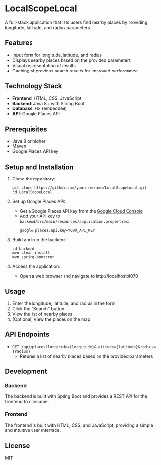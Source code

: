 # LocalScopeLocal

A full-stack application that lets users find nearby places by providing longitude, latitude, and radius parameters.

## Features

- Input form for longitude, latitude, and radius
- Displays nearby places based on the provided parameters
- Visual representation of results
- Caching of previous search results for improved performance

## Technology Stack

- **Frontend**: HTML, CSS, JavaScript
- **Backend**: Java 8+ with Spring Boot
- **Database**: H2 (embedded)
- **API**: Google Places API

## Prerequisites

- Java 8 or higher
- Maven
- Google Places API key

## Setup and Installation

1. Clone the repository:
   ```
   git clone https://github.com/yourusername/LocalScopeLocal.git
   cd LocalScopeLocal
   ```

2. Set up Google Places API:
   - Get a Google Places API key from the [Google Cloud Console](https://console.cloud.google.com/)
   - Add your API key to `backend/src/main/resources/application.properties`:
     ```
     google.places.api.key=YOUR_API_KEY
     ```

3. Build and run the backend:
   ```
   cd backend
   mvn clean install
   mvn spring-boot:run
   ```

4. Access the application:
   - Open a web browser and navigate to http://localhost:8070

## Usage

1. Enter the longitude, latitude, and radius in the form
2. Click the "Search" button
3. View the list of nearby places
4. (Optional) View the places on the map

## API Endpoints

- `GET /api/places?longitude={longitude}&latitude={latitude}&radius={radius}`
  - Returns a list of nearby places based on the provided parameters

## Development

### Backend
The backend is built with Spring Boot and provides a REST API for the frontend to consume.

### Frontend
The frontend is built with HTML, CSS, and JavaScript, providing a simple and intuitive user interface.

## License

[MIT](https://choosealicense.com/licenses/mit/) 